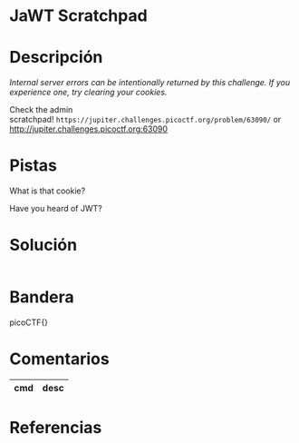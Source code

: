 # JaWT Scratchpad

# Descripción
*Internal server errors can be intentionally returned by this challenge. If you experience one, try clearing your cookies.*

Check the admin scratchpad! `https://jupiter.challenges.picoctf.org/problem/63090/` or http://jupiter.challenges.picoctf.org:63090
# Pistas
What is that cookie?

Have you heard of JWT?
# Solución

```bash

```

# Bandera
picoCTF{}
# Comentarios
|cmd| desc|
|-----|------|

# Referencias